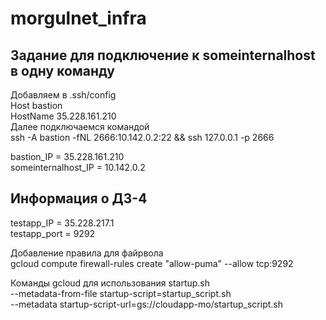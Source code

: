 # morgulnet_infra

## Задание для подключение к someinternalhost в одну команду
 Добавляем в .ssh/config  
 Host bastion  
 HostName 35.228.161.210  
 Далее подключаемся командой  
 ssh -A bastion -fNL 2666:10.142.0.2:22 && ssh 127.0.0.1 -p 2666  

 bastion_IP = 35.228.161.210  
 someinternalhost_IP = 10.142.0.2  

## Информация о ДЗ-4
 testapp_IP = 35.228.217.1  
 testapp_port = 9292  

 Добавление правила для файрвола  
 gcloud compute firewall-rules create "allow-puma" --allow tcp:9292

 Команды gcloud для использования startup.sh  
 --metadata-from-file startup-script=startup_script.sh  
 --metadata startup-script-url=gs://cloudapp-mo/startup_script.sh
